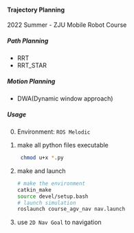#### Trajectory Planning
2022 Summer - ZJU Mobile Robot Course

##### Path Planning
- RRT
- RRT_STAR

##### Motion Planning
- DWA(Dynamic window approach)

##### Usage

0. Environment: `ROS Melodic`

1. make all python files executable
   ```bash
    chmod u+x *.py
2. make and launch
   
   ```bash
   # make the environment
   catkin_make
   source devel/setup.bash
   # launch simulation
   roslaunch course_agv_nav nav.launch
3. use `2D Nav Goal` to navigation
